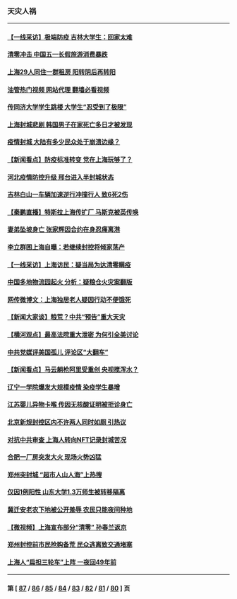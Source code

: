 ### 天灾人祸
---
#### [【一线采访】极端防疫 吉林大学生：回家太难](../../pages/ncid280/n13727730.md?05060045) 
#### [清零冲击 中国五一长假旅游消费暴跌](../../pages/ncid280/n13727808.md?05060045) 
#### [上海29人同住一群租房 阳转阴后再转阳](../../pages/ncid280/n13727639.md?05060045) 
#### [油管热门视频 网站代理 翻墙必看视频](http://209.222.30.114:81/youtube.html?05060045)
#### [传同济大学学生跳楼 大学生“忍受到了极限”](../../pages/ncid280/n13727649.md?05060045) 
#### [上海封城悲剧 韩国男子在家死亡多日才被发现](../../pages/ncid280/n13727615.md?05060045) 
#### [疫情封城 大陆有多少民众处于崩溃边缘？](../../pages/ncid280/n13727503.md?05060045) 
#### [【新闻看点】防疫标准转变 党在上海玩够了？](../../pages/ncid280/n13727183.md?05060045) 
#### [河北疫情防控升级 邢台进入半封城状态](../../pages/ncid280/n13727351.md?05060045) 
#### [吉林白山一车辆加速逆行冲撞行人 致6死2伤](../../pages/ncid280/n13727430.md?05060045) 
#### [【秦鹏直播】特斯拉上海传扩厂 马斯克被英传唤](../../pages/ncid280/n13727348.md?05060045) 
#### [妻弟坠坡身亡 张家辉因合约在身忍痛离港](../../pages/ncid280/n13727305.md?05060045) 
#### [李立群困上海自曝：若继续封控将倾家荡产](../../pages/ncid280/n13727269.md?05060045) 
#### [【一线采访】上海访民：疑当局为达清零瞒疫](../../pages/ncid280/n13727136.md?05060045) 
#### [中国多地物流园起火 分析：疑粮仓火灾案翻版](../../pages/ncid280/n13727171.md?05060045) 
#### [网传微博文：上海独居老人疑因行动不便饿死](../../pages/ncid280/n13727106.md?05060045) 
#### [【新闻大家谈】粮荒？中共“预告”重大天灾](../../pages/ncid280/n13727097.md?05060045) 
#### [【横河观点】最高法院重大泄密 为何引全美讨论](../../pages/ncid280/n13726525.md?05060045) 
#### [中共党媒评美国孤儿 评论区“大翻车”](../../pages/ncid280/n13726953.md?05060045) 
#### [【新闻看点】马云躺枪阿里受重创 央视搅浑水？](../../pages/ncid280/n13726396.md?05060045) 
#### [辽宁一学院爆发大规模疫情 染疫学生暴增](../../pages/ncid280/n13726722.md?05060045) 
#### [江苏婴儿异物卡喉 传因无核酸证明被拒诊身亡](../../pages/ncid280/n13726847.md?05060045) 
#### [北京新规封控区内不许两人同时如厕 引热议](../../pages/ncid280/n13726848.md?05060045) 
#### [对抗中共审查 上海人转向NFT记录封城苦况](../../pages/ncid280/n13726776.md?05060045) 
#### [合肥一厂房突发大火 现场火势凶猛](../../pages/ncid280/n13726804.md?05060045) 
#### [郑州突封城 “超市人山人海”上热搜](../../pages/ncid280/n13726713.md?05060045) 
#### [仅因1例阳性 山东大学1.3万师生被转移隔离](../../pages/ncid280/n13726585.md?05060045) 
#### [冀迁安老农下地被公开羞辱 农民只能夜间种地](../../pages/ncid280/n13726468.md?05060045) 
#### [【微视频】上海宣布部分“清零” 孙春兰返京](../../pages/ncid280/n13726317.md?05060045) 
#### [郑州封控前市民抢购备荒 民众逃离致交通堵塞](../../pages/ncid280/n13726411.md?05060045) 
#### [上海人“扁担三轮车”上阵 一夜回49年前](../../pages/ncid280/n13726372.md?05060045) 

---
#### 第 [ [87](./87.md?05060045) / [86](./86.md?05060045) / [85](./85.md?05060045) / [84](./84.md?05060045) / [83](./83.md?05060045) / [82](./82.md?05060045) / [81](./81.md?05060045) / [80](./80.md?05060045) ] 页
